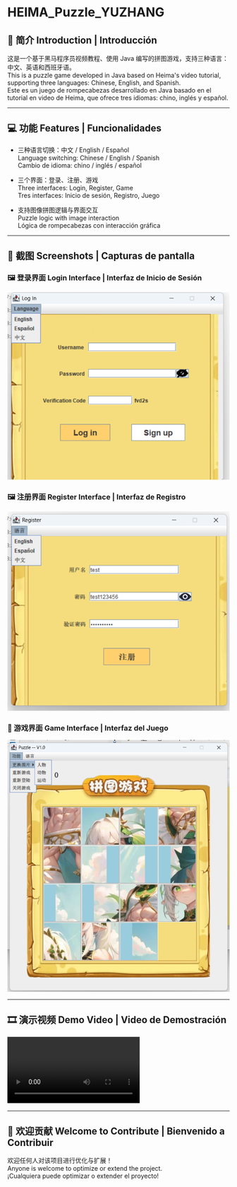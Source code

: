 # HEIMA_Puzzle_YUZHANG

## 🧩 简介 Introduction | Introducción

这是一个基于黑马程序员视频教程、使用 Java 编写的拼图游戏，支持三种语言：中文、英语和西班牙语。  
This is a puzzle game developed in Java based on Heima's video tutorial, supporting three languages: Chinese, English, and Spanish.  
Este es un juego de rompecabezas desarrollado en Java basado en el tutorial en video de Heima, que ofrece tres idiomas: chino, inglés y español.

---

## 💻 功能 Features | Funcionalidades

- 三种语言切换：中文 / English / Español  
  Language switching: Chinese / English / Spanish  
  Cambio de idioma: chino / inglés / español

- 三个界面：登录、注册、游戏  
  Three interfaces: Login, Register, Game  
  Tres interfaces: Inicio de sesión, Registro, Juego

- 支持图像拼图逻辑与界面交互  
  Puzzle logic with image interaction  
  Lógica de rompecabezas con interacción gráfica

---

## 📸 截图 Screenshots | Capturas de pantalla

### 🖼 登录界面 Login Interface | Interfaz de Inicio de Sesión
![Login Screenshot](Readme-Resource/login.png)

### 🖼 注册界面 Register Interface | Interfaz de Registro
![Register Screenshot](Readme-Resource/register.png)

### 🧩 游戏界面 Game Interface | Interfaz del Juego
![Game Screenshot](Readme-Resource/main.png)

---

## 🎞️ 演示视频 Demo Video | Video de Demostración

![Simple Demo](https://github.com/dsqrwym/HEIMA_Puzzle_YUZHANG/blob/main/Readme-Resource/simpledemo.mp4)

---

## 🙌 欢迎贡献 Welcome to Contribute | Bienvenido a Contribuir

欢迎任何人对该项目进行优化与扩展！  
Anyone is welcome to optimize or extend the project.  
¡Cualquiera puede optimizar o extender el proyecto!
